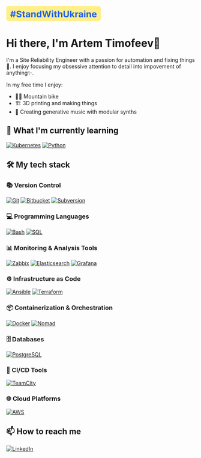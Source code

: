 [![Stand With Ukraine](https://raw.githubusercontent.com/vshymanskyy/StandWithUkraine/main/badges/StandWithUkraine.svg)](https://stand-with-ukraine.pp.ua)

# Hi there, I'm Artem Timofeev👋

I'm a Site Reliability Engineer with a passion for automation and fixing things👷. 
I enjoy focusing my obsessive attention to detail into impovement of anything✨. 

In my free time I enjoy:
- 🚵‍♂️ Mountain bike
- 🏗️ 3D printing and making things
- 🎹 Creating generative music with modular synths

## 🌱 What I'm currently learning

[![Kubernetes](https://img.shields.io/badge/-Kubernetes-326CE5?style=flat&logo=kubernetes&logoColor=white)](#)
[![Python](https://img.shields.io/badge/-Python-3776AB?style=flat&logo=python&logoColor=white)](#)

## 🛠️ My tech stack

### 📚 Version Control

[![Git](https://img.shields.io/badge/-Git-F05032?style=flat&logo=git&logoColor=white)](#)
[![Bitbucket](https://img.shields.io/badge/-Bitbucket-0052CC?style=flat&logo=bitbucket&logoColor=white)](#)
[![Subversion](https://img.shields.io/badge/-Subversion-809CC9?style=flat&logo=subversion&logoColor=white)](#)

### 💻 Programming Languages

[![Bash](https://img.shields.io/badge/-Bash-4EAA25?style=flat&logo=gnu-bash&logoColor=white)](#)
[![SQL](https://img.shields.io/badge/-SQL-4479A1?style=flat&logo=sql&logoColor=white)](#)

### 📊 Monitoring & Analysis Tools

[![Zabbix](https://img.shields.io/badge/-Zabbix-107C41?style=flat&logo=zabbix&logoColor=white)](#)
[![Elasticsearch](https://img.shields.io/badge/-Elasticsearch-005571?style=flat&logo=elasticsearch&logoColor=white)](#)
[![Grafana](https://img.shields.io/badge/-Grafana-F46800?style=flat&logo=grafana&logoColor=white)](#)


### ⚙️ Infrastructure as Code

[![Ansible](https://img.shields.io/badge/-Ansible-EE0000?style=flat&logo=ansible&logoColor=white)](#)
[![Terraform](https://img.shields.io/badge/-Terraform-623CE4?style=flat&logo=terraform&logoColor=white)](#)


### 📦 Containerization & Orchestration

[![Docker](https://img.shields.io/badge/-Docker-2496ED?style=flat&logo=docker&logoColor=white)](#)
[![Nomad](https://img.shields.io/badge/-Nomad-00BC7F?style=flat&logo=hashicorp&logoColor=white)](#)

### 🗄️ Databases

[![PostgreSQL](https://img.shields.io/badge/-PostgreSQL-336791?style=flat&logo=postgresql&logoColor=white)](#)

### 🚀 CI/CD Tools

[![TeamCity](https://img.shields.io/badge/-TeamCity-000000?style=flat&logo=teamcity&logoColor=white)](#)

### 🌐 Cloud Platforms

[![AWS](https://img.shields.io/badge/-AWS-232F3E?style=flat&logo=amazon-aws&logoColor=white)](#)



## 📫 How to reach me

[![LinkedIn](https://img.shields.io/badge/LinkedIn-Artem_Timofeev-blue?style=flat&logo=linkedin&logoColor=white)](https://www.linkedin.com/in/artem-timofeev-240b7a14b/)
